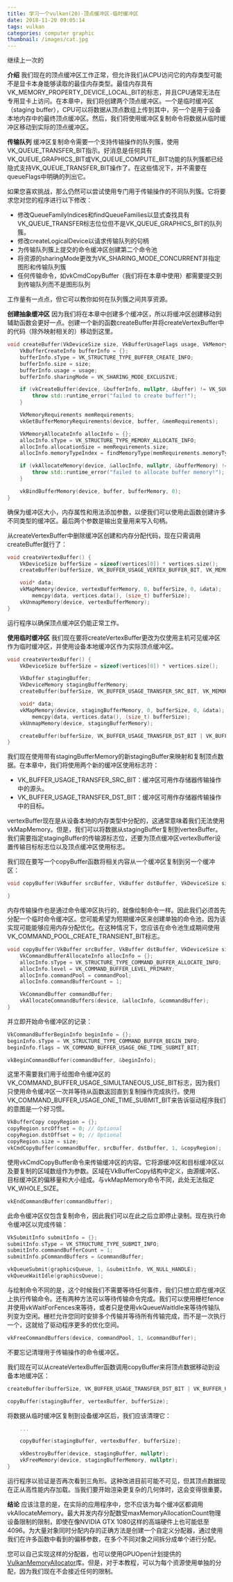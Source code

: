 ```yaml
---
title: 学习一个vulkan(20)-顶点缓冲区-临时缓冲区
date: 2018-11-20 09:05:14
tags: vulkan
categories: computer graphic
thumbnail: /images/cat.jpg
---
```

继续上一次的
<!-- more -->
<b>介绍</b>
我们现在的顶点缓冲区工作正常，但允许我们从CPU访问它的内存类型可能不是显卡本身能够读取的最佳内存类型。最佳内存具有VK_MEMORY_PROPERTY_DEVICE_LOCAL_BIT的标志，并且CPU通常无法在专用显卡上访问。在本章中，我们将创建两个顶点缓冲区。一个是临时缓冲区（staging buffer），CPU可以将数据从顶点数组上传到其中，另一个是用于设备本地内存中的最终顶点缓冲区。然后，我们将使用缓冲区复制命令将数据从临时缓冲区移动到实际的顶点缓冲区。

<b>传输队列</b>
缓冲区复制命令需要一个支持传输操作的队列簇，使用VK_QUEUE_TRANSFER_BIT指示。好消息是任何具有VK_QUEUE_GRAPHICS_BIT或VK_QUEUE_COMPUTE_BIT功能的队列簇都已经隐式支持VK_QUEUE_TRANSFER_BIT操作了。在这些情况下，并不需要在queueFlags中明确的列出它。

如果您喜欢挑战，那么仍然可以尝试使用专门用于传输操作的不同队列簇。它将要求您对您的程序进行以下修改：
* 修改QueueFamilyIndi​​ces和findQueueFamilies以显式查找具有VK_QUEUE_TRANSFER标志位位但不是VK_QUEUE_GRAPHICS_BIT的队列簇。
* 修改createLogicalDevice以请求传输队列的句柄
* 为传输队列簇上提交的命令缓冲区创建第二个命令池
* 将资源的sharingMode更改为VK_SHARING_MODE_CONCURRENT并指定图形和传输队列簇
* 任何传输命令，如vkCmdCopyBuffer（我们将在本章中使用）都需要提交到到传输队列而不是图形队列

工作量有一点点，但它可以教你如何在队列簇之间共享资源。

<b>创建抽象缓冲区</b>
因为我们将在本章中创建多个缓冲区，所以将缓冲区创建移动到辅助函数会更好一点。创建一个新的函数createBuffer并将createVertexBuffer中的代码（除外映射相关的）移动到这里。
```cpp
void createBuffer(VkDeviceSize size, VkBufferUsageFlags usage, VkMemoryPropertyFlags properties, VkBuffer& buffer, VkDeviceMemory& bufferMemory) {
    VkBufferCreateInfo bufferInfo = {};
    bufferInfo.sType = VK_STRUCTURE_TYPE_BUFFER_CREATE_INFO;
    bufferInfo.size = size;
    bufferInfo.usage = usage;
    bufferInfo.sharingMode = VK_SHARING_MODE_EXCLUSIVE;

    if (vkCreateBuffer(device, &bufferInfo, nullptr, &buffer) != VK_SUCCESS) {
        throw std::runtime_error("failed to create buffer!");
    }

    VkMemoryRequirements memRequirements;
    vkGetBufferMemoryRequirements(device, buffer, &memRequirements);

    VkMemoryAllocateInfo allocInfo = {};
    allocInfo.sType = VK_STRUCTURE_TYPE_MEMORY_ALLOCATE_INFO;
    allocInfo.allocationSize = memRequirements.size;
    allocInfo.memoryTypeIndex = findMemoryType(memRequirements.memoryTypeBits, properties);

    if (vkAllocateMemory(device, &allocInfo, nullptr, &bufferMemory) != VK_SUCCESS) {
        throw std::runtime_error("failed to allocate buffer memory!");
    }

    vkBindBufferMemory(device, buffer, bufferMemory, 0);
}
```
确保为缓冲区大小，内存属性和用法添加参数，以便我们可以使用此函数创建许多不同类型的缓冲区。最后两个参数是输出变量用来写入句柄。

从createVertexBuffer中删除缓冲区创建和内存分配代码，现在只需调用createBuffer就行了：
```cpp
void createVertexBuffer() {
    VkDeviceSize bufferSize = sizeof(vertices[0]) * vertices.size();
    createBuffer(bufferSize, VK_BUFFER_USAGE_VERTEX_BUFFER_BIT, VK_MEMORY_PROPERTY_HOST_VISIBLE_BIT | VK_MEMORY_PROPERTY_HOST_COHERENT_BIT, vertexBuffer, vertexBufferMemory);

    void* data;
    vkMapMemory(device, vertexBufferMemory, 0, bufferSize, 0, &data);
        memcpy(data, vertices.data(), (size_t) bufferSize);
    vkUnmapMemory(device, vertexBufferMemory);
}
```
运行程序以确保顶点缓冲区仍能正常工作。

<b>使用临时缓冲区</b>
我们现在要将createVertexBuffer更改为仅使用主机可见缓冲区作为临时缓冲区，并使用设备本地缓冲区作为实际顶点缓冲区。
```cpp
void createVertexBuffer() {
    VkDeviceSize bufferSize = sizeof(vertices[0]) * vertices.size();

    VkBuffer stagingBuffer;
    VkDeviceMemory stagingBufferMemory;
    createBuffer(bufferSize, VK_BUFFER_USAGE_TRANSFER_SRC_BIT, VK_MEMORY_PROPERTY_HOST_VISIBLE_BIT | VK_MEMORY_PROPERTY_HOST_COHERENT_BIT, stagingBuffer, stagingBufferMemory);

    void* data;
    vkMapMemory(device, stagingBufferMemory, 0, bufferSize, 0, &data);
        memcpy(data, vertices.data(), (size_t) bufferSize);
    vkUnmapMemory(device, stagingBufferMemory);

    createBuffer(bufferSize, VK_BUFFER_USAGE_TRANSFER_DST_BIT | VK_BUFFER_USAGE_VERTEX_BUFFER_BIT, VK_MEMORY_PROPERTY_DEVICE_LOCAL_BIT, vertexBuffer, vertexBufferMemory);
}
```
我们现在使用带有stagingBufferMemory的新stagingBuffer来映射和复制顶点数据。在本章中，我们将使用两个新的缓冲区使用标志符：
* VK_BUFFER_USAGE_TRANSFER_SRC_BIT：缓冲区可用作存储器传输操作中的源头。
* VK_BUFFER_USAGE_TRANSFER_DST_BIT：缓冲区可用作存储器传输操作中的目标。

vertexBuffer现在是从设备本地的内存类型中分配的，这通常意味着我们无法使用vkMapMemory。但是，我们可以将数据从stagingBuffer复制到vertexBuffer。我们需要指定stagingBuffer的传输源标志位，还要为顶点缓冲区vertexBuffer设置传输目标标志位以及顶点缓冲区使用标志。

我们现在要写一个copyBuffer函数将相关内容从一个缓冲区复制到另一个缓冲区：
```cpp
void copyBuffer(VkBuffer srcBuffer, VkBuffer dstBuffer, VkDeviceSize size) {

}
```
内存传输操作也是通过命令缓冲区执行的，就像绘制命令一样。因此我们必须首先分配一个临时命令缓冲区。您可能希望为短期缓冲区来创建单独的命令池，因为该实现可能能够应用内存分配优化。在这种情况下，您应该在命令池生成期间使用VK_COMMAND_POOL_CREATE_TRANSIENT_BIT标志。
```cpp
void copyBuffer(VkBuffer srcBuffer, VkBuffer dstBuffer, VkDeviceSize size) {
    VkCommandBufferAllocateInfo allocInfo = {};
    allocInfo.sType = VK_STRUCTURE_TYPE_COMMAND_BUFFER_ALLOCATE_INFO;
    allocInfo.level = VK_COMMAND_BUFFER_LEVEL_PRIMARY;
    allocInfo.commandPool = commandPool;
    allocInfo.commandBufferCount = 1;

    VkCommandBuffer commandBuffer;
    vkAllocateCommandBuffers(device, &allocInfo, &commandBuffer);
}
```
并立即开始命令缓冲区的记录：
```cpp
VkCommandBufferBeginInfo beginInfo = {};
beginInfo.sType = VK_STRUCTURE_TYPE_COMMAND_BUFFER_BEGIN_INFO;
beginInfo.flags = VK_COMMAND_BUFFER_USAGE_ONE_TIME_SUBMIT_BIT;

vkBeginCommandBuffer(commandBuffer, &beginInfo);
```
这里不需要我们用于绘图命令缓冲区的VK_COMMAND_BUFFER_USAGE_SIMULTANEOUS_USE_BIT标志，因为我们只使用命令缓冲区一次并等待从函数返回直到复制操作完成执行。使用VK_COMMAND_BUFFER_USAGE_ONE_TIME_SUBMIT_BIT来告诉驱动程序我们的意图是一个好习惯。
```cpp
VkBufferCopy copyRegion = {};
copyRegion.srcOffset = 0; // Optional
copyRegion.dstOffset = 0; // Optional
copyRegion.size = size;
vkCmdCopyBuffer(commandBuffer, srcBuffer, dstBuffer, 1, &copyRegion);
```
使用vkCmdCopyBuffer命令来传输缓冲区的内容。它将源缓冲区和目标缓冲区以及要复制的区域数组作为参数。区域在VkBufferCopy结构中定义，由源缓冲区、目标缓冲区的偏移量和大小组成。与vkMapMemory命令不同，此处无法指定VK_WHOLE_SIZE。
```cpp
vkEndCommandBuffer(commandBuffer);
```
此命令缓冲区仅包含复制命令，因此我们可以在此之后立即停止录制。现在执行命令缓冲区以完成传输：
```cpp
VkSubmitInfo submitInfo = {};
submitInfo.sType = VK_STRUCTURE_TYPE_SUBMIT_INFO;
submitInfo.commandBufferCount = 1;
submitInfo.pCommandBuffers = &commandBuffer;

vkQueueSubmit(graphicsQueue, 1, &submitInfo, VK_NULL_HANDLE);
vkQueueWaitIdle(graphicsQueue);
```
与绘制命令不同的是，这个时候我们不需要等待任何事件，我们只想立即在缓冲区上执行传输命令。还有两种方法可以等待传输命令完成。我们可以使用栅栏fence并使用vkWaitForFences来等待，或者只是使用vkQueueWaitIdle来等待传输队列变为空闲。栅栏允许您同时安排多个传输并等待所有传输完成，而不是一次执行一个，这就给了驱动程序更多的优化空间。
```cpp
vkFreeCommandBuffers(device, commandPool, 1, &commandBuffer);
```
不要忘记清理用于传输操作的命令缓冲区。

我们现在可以从createVertexBuffer函数调用copyBuffer来将顶点数据移动到设备本地缓冲区：
```cpp
createBuffer(bufferSize, VK_BUFFER_USAGE_TRANSFER_DST_BIT | VK_BUFFER_USAGE_VERTEX_BUFFER_BIT, VK_MEMORY_PROPERTY_DEVICE_LOCAL_BIT, vertexBuffer, vertexBufferMemory);

copyBuffer(stagingBuffer, vertexBuffer, bufferSize);
```
将数据从临时缓冲区复制到设备缓冲区后，我们应该清理它：
```cpp
    ...

    copyBuffer(stagingBuffer, vertexBuffer, bufferSize);

    vkDestroyBuffer(device, stagingBuffer, nullptr);
    vkFreeMemory(device, stagingBufferMemory, nullptr);
}
```
运行程序以验证是否再次看到三角形。这种改进目前可能不可见，但其顶点数据现在正从高性能内存加载。当我们要开始渲染更复杂的几何体时，这会变得很重要。

<b>结论</b>
应该注意的是，在实际的应用程序中，您不应该为每个缓冲区都调用vkAllocateMemory。最大并发内存分配数受maxMemoryAllocationCount物理设备限制的限制，即使在像NVIDIA GTX 1080这样的高端硬件上也可能低至4096。为大量对象同时分配内存的正确方法是创建一个自定义分配器，通过使用我们在许多函数中看到的偏移参数，在多个不同对象之间拆分成单个进行分配。

您可以自己实现这样的分配器，也可以使用GPUOpen计划提供的[VulkanMemoryAllocator](https://github.com/GPUOpen-LibrariesAndSDKs/VulkanMemoryAllocator)库。但是，对于本教程，可以为每个资源使用单独的分配，因为我们现在不会接近任何的限制。

















































































































































































